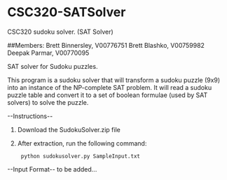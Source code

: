 # CSC320-SATSolver
CSC320 sudoku solver. (SAT Solver)

##Members:
Brett Binnersley, V00776751
Brett Blashko, V00759982
Deepak Parmar, V00770095

SAT solver for Sudoku puzzles.

This program is a sudoku solver that will transform a sudoku puzzle (9x9) into an 
instance of the NP-complete SAT problem.  It will read a sudoku puzzle table and 
convert it to a set of boolean formulae (used by SAT solvers) to solve the puzzle.

--Instructions--

1) Download the SudokuSolver.zip file
2) After extraction, run the following command: 

	    python sudokusolver.py SampleInput.txt

--Input Format--
to be added...
